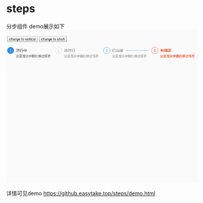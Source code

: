 # steps
分步组件
demo展示如下
![image](https://github.com/chro008/steps/raw/master/demo.gif)


详情可见demo 
https://github.easytake.top/steps/demo.html
